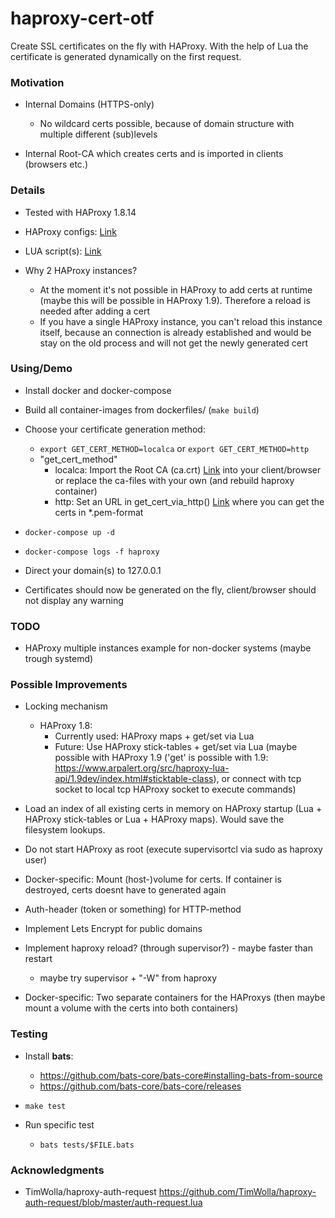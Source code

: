 # haproxy-cert-otf

Create SSL certificates on the fly with HAProxy. With the help of Lua the certificate is generated dynamically on the first request.

### Motivation

- Internal Domains (HTTPS-only)

    - No wildcard certs possible, because of domain structure with multiple different (sub)levels
    
- Internal Root-CA which creates certs and is imported in clients (browsers etc.) 

### Details

- Tested with HAProxy 1.8.14

- HAProxy configs: [Link](dockerfiles/haproxy/files)

- LUA script(s): [Link](lua_files)

- Why 2 HAProxy instances?
  - At the moment it's not possible in HAProxy to add certs at runtime (maybe this will be possible in HAProxy 1.9). Therefore a reload is needed after adding a cert
  - If you have a single HAProxy instance, you can't reload this instance itself, because an connection is already established and would be stay on the old process and will not get the newly generated cert


### Using/Demo

- Install docker and docker-compose

- Build all container-images from dockerfiles/ (```make build```)

- Choose your certificate generation method:
    - ```export GET_CERT_METHOD=localca``` or ```export GET_CERT_METHOD=http```
    - "get_cert_method"
      - localca: Import the Root CA (ca.crt) [Link](dockerfiles/haproxy/files/generate-cert) into your client/browser or replace the ca-files with your own (and rebuild haproxy container)
      - http: Set an URL in get_cert_via_http() [Link](lua_files/on_the_fly_cert.lua)  where you can get the certs in *.pem-format

- ```docker-compose up -d```

- ```docker-compose logs -f haproxy```

- Direct your domain(s) to 127.0.0.1

- Certificates should now be generated on the fly, client/browser should not display any warning

### TODO

- HAProxy multiple instances example for non-docker systems (maybe trough systemd)

### Possible Improvements

- Locking mechanism
  - HAProxy 1.8:
    - Currently used: HAProxy maps + get/set via Lua
    - Future: Use HAProxy stick-tables + get/set via Lua (maybe possible with HAProxy 1.9 ('get' is possible with 1.9: https://www.arpalert.org/src/haproxy-lua-api/1.9dev/index.html#sticktable-class), or connect with tcp socket to local tcp HAProxy socket to execute commands)

- Load an index of all existing certs in memory on HAProxy startup (Lua + HAProxy stick-tables or Lua + HAProxy maps). Would save the filesystem lookups.

- Do not start HAProxy as root (execute supervisortcl via sudo as haproxy user)

- Docker-specific: Mount (host-)volume for certs. If container is destroyed, certs doesnt have to generated again

- Auth-header (token or something) for HTTP-method

- Implement Lets Encrypt for public domains
  
- Implement haproxy reload? (through supervisor?) - maybe faster than restart
  - maybe try supervisor + "-W" from haproxy

- Docker-specific: Two separate containers for the HAProxys (then maybe mount a volume with the certs into both containers)

### Testing

- Install **bats**:
  - https://github.com/bats-core/bats-core#installing-bats-from-source
  - https://github.com/bats-core/bats-core/releases

- ```make test```

- Run specific test
  - ```bats tests/$FILE.bats```

### Acknowledgments

- TimWolla/haproxy-auth-request https://github.com/TimWolla/haproxy-auth-request/blob/master/auth-request.lua

